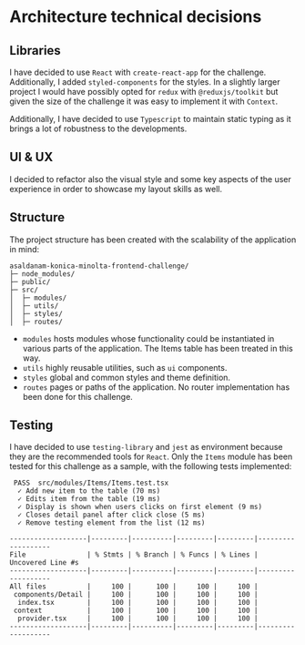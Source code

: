 # Architecture technical decisions

## Libraries

I have decided to use `React` with `create-react-app` for the challenge. Additionally, I added `styled-components` for the styles.
In a slightly larger project I would have possibly opted for `redux` with `@reduxjs/toolkit` but given the size of the challenge
it was easy to implement it with `Context`.

Additionally, I have decided to use `Typescript` to maintain static typing as it brings a lot of robustness to the developments.

## UI & UX

I decided to refactor also the visual style and some key aspects of the user experience in order to showcase my layout skills as well.

## Structure

The project structure has been created with the scalability of the application in mind:

```
asaldanam-konica-minolta-frontend-challenge/
├─ node_modules/
├─ public/
├─ src/
│  ├─ modules/
│  ├─ utils/
│  ├─ styles/
│  ├─ routes/
```

- `modules` hosts modules whose functionality could be instantiated in various parts of the application.
  The Items table has been treated in this way.
- `utils` highly reusable utilities, such as `ui` components.
- `styles` global and common styles and theme definition.
- `routes` pages or paths of the application. No router implementation has been done for this challenge.

## Testing

I have decided to use `testing-library` and `jest` as environment because they are the recommended tools for `React`.
Only the `Items` module has been tested for this challenge as a sample, with the following tests implemented:

```
 PASS  src/modules/Items/Items.test.tsx
  ✓ Add new item to the table (70 ms)
  ✓ Edits item from the table (19 ms)
  ✓ Display is shown when users clicks on first element (9 ms)
  ✓ Closes detail panel after click close (5 ms)
  ✓ Remove testing element from the list (12 ms)

-------------------|---------|----------|---------|---------|-------------------
File               | % Stmts | % Branch | % Funcs | % Lines | Uncovered Line #s
-------------------|---------|----------|---------|---------|-------------------
All files          |     100 |      100 |     100 |     100 |
 components/Detail |     100 |      100 |     100 |     100 |
  index.tsx        |     100 |      100 |     100 |     100 |
 context           |     100 |      100 |     100 |     100 |
  provider.tsx     |     100 |      100 |     100 |     100 |
-------------------|---------|----------|---------|---------|-------------------
```
